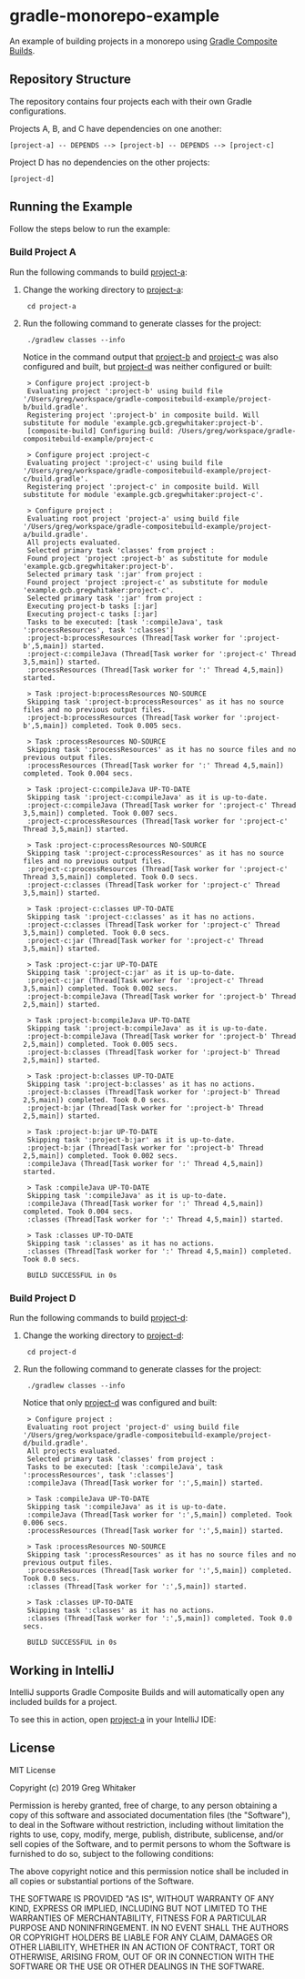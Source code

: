 # gradle-monorepo-example

An example of building projects in a monorepo using [Gradle Composite Builds](https://docs.gradle.org/current/userguide/composite_builds.html).

## Repository Structure
The repository contains four projects each with their own Gradle configurations.

Projects A, B, and C have dependencies on one another:

    [project-a] -- DEPENDS --> [project-b] -- DEPENDS --> [project-c]
    
Project D has no dependencies on the other projects:
    
    [project-d]

## Running the Example
Follow the steps below to run the example:

### Build Project A
Run the following commands to build [project-a](project-a):

1. Change the working directory to [project-a](project-a):

        cd project-a
        
2. Run the following command to generate classes for the project:

        ./gradlew classes --info
        
    Notice in the command output that [project-b](project-b) and [project-c](project-c) was also configured and built, 
    but [project-d](project-d) was neither configured or built:

        > Configure project :project-b
        Evaluating project ':project-b' using build file '/Users/greg/workspace/gradle-compositebuild-example/project-b/build.gradle'.
        Registering project ':project-b' in composite build. Will substitute for module 'example.gcb.gregwhitaker:project-b'.
        [composite-build] Configuring build: /Users/greg/workspace/gradle-compositebuild-example/project-c
        
        > Configure project :project-c
        Evaluating project ':project-c' using build file '/Users/greg/workspace/gradle-compositebuild-example/project-c/build.gradle'.
        Registering project ':project-c' in composite build. Will substitute for module 'example.gcb.gregwhitaker:project-c'.
        
        > Configure project :
        Evaluating root project 'project-a' using build file '/Users/greg/workspace/gradle-compositebuild-example/project-a/build.gradle'.
        All projects evaluated.
        Selected primary task 'classes' from project :
        Found project 'project :project-b' as substitute for module 'example.gcb.gregwhitaker:project-b'.
        Selected primary task ':jar' from project :
        Found project 'project :project-c' as substitute for module 'example.gcb.gregwhitaker:project-c'.
        Selected primary task ':jar' from project :
        Executing project-b tasks [:jar]
        Executing project-c tasks [:jar]
        Tasks to be executed: [task ':compileJava', task ':processResources', task ':classes']
        :project-b:processResources (Thread[Task worker for ':project-b',5,main]) started.
        :project-c:compileJava (Thread[Task worker for ':project-c' Thread 3,5,main]) started.
        :processResources (Thread[Task worker for ':' Thread 4,5,main]) started.
        
        > Task :project-b:processResources NO-SOURCE
        Skipping task ':project-b:processResources' as it has no source files and no previous output files.
        :project-b:processResources (Thread[Task worker for ':project-b',5,main]) completed. Took 0.005 secs.
        
        > Task :processResources NO-SOURCE
        Skipping task ':processResources' as it has no source files and no previous output files.
        :processResources (Thread[Task worker for ':' Thread 4,5,main]) completed. Took 0.004 secs.
        
        > Task :project-c:compileJava UP-TO-DATE
        Skipping task ':project-c:compileJava' as it is up-to-date.
        :project-c:compileJava (Thread[Task worker for ':project-c' Thread 3,5,main]) completed. Took 0.007 secs.
        :project-c:processResources (Thread[Task worker for ':project-c' Thread 3,5,main]) started.
        
        > Task :project-c:processResources NO-SOURCE
        Skipping task ':project-c:processResources' as it has no source files and no previous output files.
        :project-c:processResources (Thread[Task worker for ':project-c' Thread 3,5,main]) completed. Took 0.0 secs.
        :project-c:classes (Thread[Task worker for ':project-c' Thread 3,5,main]) started.
        
        > Task :project-c:classes UP-TO-DATE
        Skipping task ':project-c:classes' as it has no actions.
        :project-c:classes (Thread[Task worker for ':project-c' Thread 3,5,main]) completed. Took 0.0 secs.
        :project-c:jar (Thread[Task worker for ':project-c' Thread 3,5,main]) started.
        
        > Task :project-c:jar UP-TO-DATE
        Skipping task ':project-c:jar' as it is up-to-date.
        :project-c:jar (Thread[Task worker for ':project-c' Thread 3,5,main]) completed. Took 0.002 secs.
        :project-b:compileJava (Thread[Task worker for ':project-b' Thread 2,5,main]) started.
        
        > Task :project-b:compileJava UP-TO-DATE
        Skipping task ':project-b:compileJava' as it is up-to-date.
        :project-b:compileJava (Thread[Task worker for ':project-b' Thread 2,5,main]) completed. Took 0.005 secs.
        :project-b:classes (Thread[Task worker for ':project-b' Thread 2,5,main]) started.
        
        > Task :project-b:classes UP-TO-DATE
        Skipping task ':project-b:classes' as it has no actions.
        :project-b:classes (Thread[Task worker for ':project-b' Thread 2,5,main]) completed. Took 0.0 secs.
        :project-b:jar (Thread[Task worker for ':project-b' Thread 2,5,main]) started.
        
        > Task :project-b:jar UP-TO-DATE
        Skipping task ':project-b:jar' as it is up-to-date.
        :project-b:jar (Thread[Task worker for ':project-b' Thread 2,5,main]) completed. Took 0.002 secs.
        :compileJava (Thread[Task worker for ':' Thread 4,5,main]) started.
        
        > Task :compileJava UP-TO-DATE
        Skipping task ':compileJava' as it is up-to-date.
        :compileJava (Thread[Task worker for ':' Thread 4,5,main]) completed. Took 0.004 secs.
        :classes (Thread[Task worker for ':' Thread 4,5,main]) started.
        
        > Task :classes UP-TO-DATE
        Skipping task ':classes' as it has no actions.
        :classes (Thread[Task worker for ':' Thread 4,5,main]) completed. Took 0.0 secs.

        BUILD SUCCESSFUL in 0s

### Build Project D
Run the following commands to build [project-d](project-d):

1. Change the working directory to [project-d](project-d):

        cd project-d
        
2. Run the following command to generate classes for the project:

        ./gradlew classes --info
        
    Notice that only [project-d](project-d) was configured and built:
        
        > Configure project :
        Evaluating root project 'project-d' using build file '/Users/greg/workspace/gradle-compositebuild-example/project-d/build.gradle'.
        All projects evaluated.
        Selected primary task 'classes' from project :
        Tasks to be executed: [task ':compileJava', task ':processResources', task ':classes']
        :compileJava (Thread[Task worker for ':',5,main]) started.
        
        > Task :compileJava UP-TO-DATE
        Skipping task ':compileJava' as it is up-to-date.
        :compileJava (Thread[Task worker for ':',5,main]) completed. Took 0.006 secs.
        :processResources (Thread[Task worker for ':',5,main]) started.
        
        > Task :processResources NO-SOURCE
        Skipping task ':processResources' as it has no source files and no previous output files.
        :processResources (Thread[Task worker for ':',5,main]) completed. Took 0.0 secs.
        :classes (Thread[Task worker for ':',5,main]) started.
        
        > Task :classes UP-TO-DATE
        Skipping task ':classes' as it has no actions.
        :classes (Thread[Task worker for ':',5,main]) completed. Took 0.0 secs.
        
        BUILD SUCCESSFUL in 0s
        
## Working in IntelliJ
IntelliJ supports Gradle Composite Builds and will automatically open any included builds for a project.

To see this in action, open [project-a](project-a) in your IntelliJ IDE:


        
## License
MIT License

Copyright (c) 2019 Greg Whitaker

Permission is hereby granted, free of charge, to any person obtaining a copy
of this software and associated documentation files (the "Software"), to deal
in the Software without restriction, including without limitation the rights
to use, copy, modify, merge, publish, distribute, sublicense, and/or sell
copies of the Software, and to permit persons to whom the Software is
furnished to do so, subject to the following conditions:

The above copyright notice and this permission notice shall be included in all
copies or substantial portions of the Software.

THE SOFTWARE IS PROVIDED "AS IS", WITHOUT WARRANTY OF ANY KIND, EXPRESS OR
IMPLIED, INCLUDING BUT NOT LIMITED TO THE WARRANTIES OF MERCHANTABILITY,
FITNESS FOR A PARTICULAR PURPOSE AND NONINFRINGEMENT. IN NO EVENT SHALL THE
AUTHORS OR COPYRIGHT HOLDERS BE LIABLE FOR ANY CLAIM, DAMAGES OR OTHER
LIABILITY, WHETHER IN AN ACTION OF CONTRACT, TORT OR OTHERWISE, ARISING FROM,
OUT OF OR IN CONNECTION WITH THE SOFTWARE OR THE USE OR OTHER DEALINGS IN THE
SOFTWARE.
